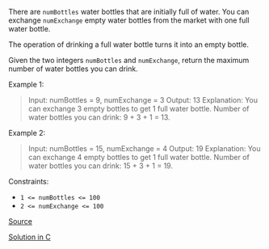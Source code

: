 There are `numBottles` water bottles that are initially full of water. You can exchange `numExchange` empty water bottles from the market with one full water bottle.

The operation of drinking a full water bottle turns it into an empty bottle.

Given the two integers `numBottles` and `numExchange`, return the maximum number of water bottles you can drink.

 

Example 1:

> Input: numBottles = 9, numExchange = 3
> Output: 13
> Explanation: You can exchange 3 empty bottles to get 1 full water bottle.
> Number of water bottles you can drink: 9 + 3 + 1 = 13.

Example 2:


> Input: numBottles = 15, numExchange = 4
> Output: 19
> Explanation: You can exchange 4 empty bottles to get 1 full water bottle. 
> Number of water bottles you can drink: 15 + 3 + 1 = 19.
 

Constraints:

- `1 <= numBottles <= 100`
- `2 <= numExchange <= 100`


[Source](https://leetcode.com/problems/water-bottles/)

[Solution in C](01518.c)
